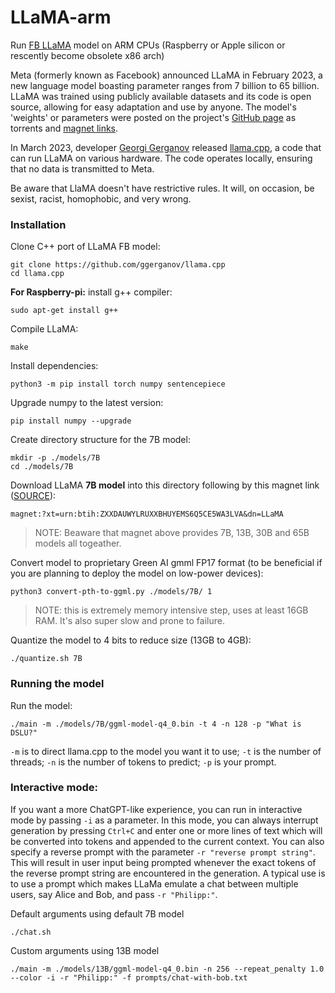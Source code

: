 # LLaMA-arm
Run [FB LLaMA](https://github.com/facebookresearch/llama/) model on ARM CPUs (Raspberry or Apple silicon or rescently become obsolete x86 arch)

Meta (formerly known as Facebook) announced LLaMA in February 2023, a new language model boasting parameter ranges from 7 billion to 65 billion. LLaMA was trained using publicly available datasets and its code is open source, allowing for easy adaptation and use by anyone. The model's 'weights' or parameters were posted on the project's [GitHub page](https://github.com/facebookresearch/llama/) as torrents and [magnet links](https://github.com/facebookresearch/llama/pull/73).

In March 2023, developer [Georgi Gerganov](https://github.com/ggerganov) released [llama.cpp](https://github.com/ggerganov/llama.cpp), a code that can run LLaMA on various hardware. The code operates locally, ensuring that no data is transmitted to Meta.


Be aware that LlaMA doesn't have restrictive rules. It will, on occasion, be sexist, racist, homophobic, and very wrong.

### Installation
Clone C++ port of LLaMA FB model:
```shell
git clone https://github.com/ggerganov/llama.cpp
cd llama.cpp
```
**For Raspberry-pi:** install g++ compiler:
```shell
sudo apt-get install g++
```
Compile LLaMA:
```shell
make
```

Install dependencies:
```shell
python3 -m pip install torch numpy sentencepiece
```

Upgrade numpy to the latest version:
```shell
pip install numpy --upgrade
```

Create directory structure for the 7B model:
```shell
mkdir -p ./models/7B
cd ./models/7B
```
Download LLaMA **7B model** into this directory following by this magnet link ([SOURCE](https://github.com/facebookresearch/llama/pull/73)):

```shell
magnet:?xt=urn:btih:ZXXDAUWYLRUXXBHUYEMS6Q5CE5WA3LVA&dn=LLaMA
```
> NOTE: Beaware that magnet above provides 7B, 13B, 30B and 65B models all togeather.

Convert model to proprietary Green AI gmml FP17 format (to be beneficial if you are planning to deploy the model on low-power devices):
```shell
python3 convert-pth-to-ggml.py ./models/7B/ 1
```
> NOTE: this is extremely memory intensive step, uses at least 16GB RAM. It's also super slow and prone to failure.

Quantize the model to 4 bits to reduce size (13GB to 4GB):
```shell
./quantize.sh 7B
```

### Running the model
Run the model:
```shell
./main -m ./models/7B/ggml-model-q4_0.bin -t 4 -n 128 -p "What is DSLU?"
```
`-m` is to direct llama.cpp to the model you want it to use; 
`-t` is the number of threads; 
`-n` is the number of tokens to predict; 
`-p` is your prompt.


### Interactive mode:
If you want a more ChatGPT-like experience, you can run in interactive mode by passing `-i` as a parameter. In this mode, you can always interrupt generation by pressing `Ctrl+C` and enter one or more lines of text which will be converted into tokens and appended to the current context. You can also specify a reverse prompt with the parameter `-r "reverse prompt string"`. This will result in user input being prompted whenever the exact tokens of the reverse prompt string are encountered in the generation. A typical use is to use a prompt which makes LLaMa emulate a chat between multiple users, say Alice and Bob, and pass `-r "Philipp:"`.


Default arguments using default 7B model
```shell
./chat.sh
```
Custom arguments using 13B model
```shell
./main -m ./models/13B/ggml-model-q4_0.bin -n 256 --repeat_penalty 1.0 --color -i -r "Philipp:" -f prompts/chat-with-bob.txt
```
